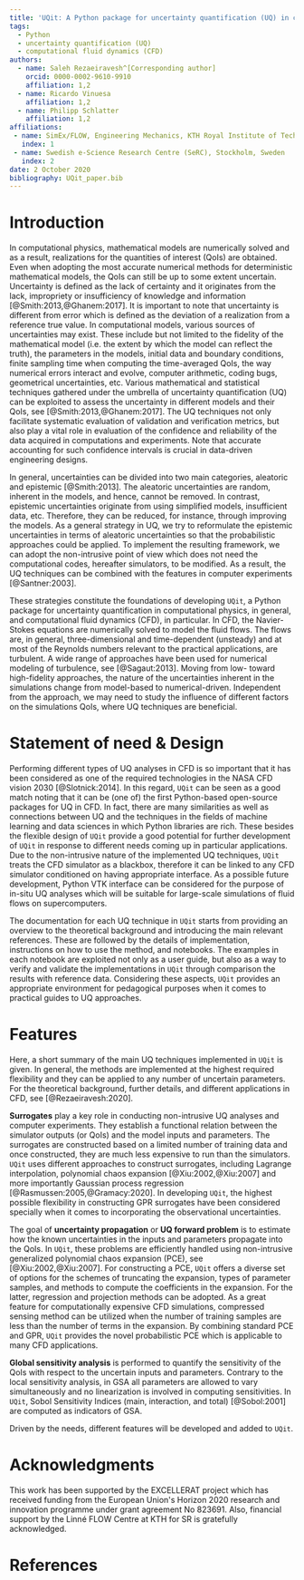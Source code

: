 ```yaml
---
title: 'UQit: A Python package for uncertainty quantification (UQ) in computational fluid dynamics (CFD)'
tags:
  - Python
  - uncertainty quantification (UQ)
  - computational fluid dynamics (CFD)
authors:
  - name: Saleh Rezaeiravesh^[Corresponding author]
    orcid: 0000-0002-9610-9910
    affiliation: 1,2 
  - name: Ricardo Vinuesa
    affiliation: 1,2
  - name: Philipp Schlatter
    affiliation: 1,2
affiliations:
 - name: SimEx/FLOW, Engineering Mechanics, KTH Royal Institute of Technology, Stockholm, Sweden
   index: 1
 - name: Swedish e-Science Research Centre (SeRC), Stockholm, Sweden
   index: 2
date: 2 October 2020
bibliography: UQit_paper.bib
---
```



# Introduction
In computational physics, mathematical models are numerically solved and as a result, realizations for the quantities of interest (QoIs) are obtained. 
Even when adopting the most accurate numerical methods for deterministic mathematical models, the QoIs can still be up to some extent uncertain. 
Uncertainty is defined as the lack of certainty and it originates from the lack, impropriety or insufficiency of knowledge and information [@Smith:2013,@Ghanem:2017].
It is important to note that uncertainty is different from error which is defined as the deviation of a realization from a reference true value. 
In computational models, various sources of uncertainties may exist.
These include but not limited to the fidelity of the mathematical model (i.e. the extent by which the model can reflect the truth), the parameters in the models, initial data and boundary conditions, finite sampling time when computing the time-averaged QoIs, the way numerical errors interact and evolve, computer arithmetic, coding bugs, geometrical uncertainties, etc. 
Various mathematical and statistical techniques gathered under the umbrella of uncertainty quantification (UQ) can be exploited to assess the uncertainty in different models and their QoIs, see [@Smith:2013,@Ghanem:2017]. 
The UQ techniques not only facilitate systematic evaluation of validation and verification metrics, but also play a vital role in evaluation of the confidence and reliability of the data acquired in computations and experiments. 
Note that accurate accounting for such confidence intervals is crucial in data-driven engineering designs. 


In general, uncertainties can be divided into two main categories, aleatoric and epistemic [@Smith:2013]. 
The aleatoric uncertainties are random, inherent in the models, and hence, cannot be removed.
In contrast, epistemic uncertainties originate from using simplified models, insufficient data, etc.
Therefore,  they can be reduced, for instance, through improving the models. 
As a general strategy in UQ, we try to reformulate the epistemic uncertainties in terms of aleatoric uncertainties so that the probabilistic approaches could be applied. 
To implement the resulting framework, we can adopt the non-intrusive point of view which does not need the computational codes, hereafter simulators, to be modified.
As a result, the UQ techniques can be combined with the features in computer experiments [@Santner:2003].


These strategies constitute the foundations of developing `UQit`, a Python package for uncertainty quantification in computational physics, in general, and computational fluid dynamics (CFD), in particular. 
In CFD, the Navier-Stokes equations are numerically solved to model the fluid flows. 
The flows are, in general, three-dimensional and time-dependent (unsteady) and at most of the Reynolds numbers relevant to the practical applications, are turbulent. 
A wide range of approaches have been used for numerical modeling of turbulence, see [@Sagaut:2013].
Moving from low- toward high-fidelity approaches, the nature of the uncertainties inherent in the simulations change from model-based to numerical-driven. 
Independent from the approach, we may need to study the influence of different factors on the simulations QoIs, where UQ techniques are beneficial. 


# Statement of need \& Design
Performing different types of UQ analyses in CFD is so important that it has been considered as one of the required technologies in the NASA CFD vision 2030 [@Slotnick:2014].
In this regard, `UQit` can be seen as a good match noting that it can be (one of) the first Python-based open-source packages for UQ in CFD.
In fact, there are many similarities as well as connections between UQ and the techniques in the fields of machine learning and data sciences in which Python libraries are rich. 
These besides the flexible design of `UQit` provide a good potential for further development of `UQit` in response to different needs coming up in particular applications. 
Due to the non-intrusive nature of the implemented UQ techniques, `UQit` treats the CFD simulator as a blackbox, therefore it can be linked to any CFD simulator conditioned on having appropriate interface.
As a possible future development, Python VTK interface can be considered for the purpose of in-situ UQ analyses which will be suitable for large-scale simulations of fluid flows on supercomputers.

The documentation for each UQ technique in `UQit` starts from providing an overview to the theoretical background and introducing the main relevant references. 
These are followed by the details of implementation, instructions on how to use the method, and notebooks.
The examples in each notebook are exploited not only as a user guide, but also as a way to verify and validate the implementations in `UQit` through comparison the results with reference data. 
Considering these aspects, `UQit` provides an appropriate environment for pedagogical purposes when it comes to practical guides to UQ approaches.  


# Features
Here, a short summary of the main UQ techniques implemented in `UQit` is given. 
In general, the methods are implemented at the highest required flexibility and they can be applied to any number of uncertain parameters. 
For the theoretical background, further details, and different applications in CFD, see [@Rezaeiravesh:2020].

**Surrogates** play a key role in conducting non-intrusive UQ analyses and computer experiments.
They establish a functional relation between the simulator outputs (or QoIs) and the model inputs and parameters. 
The surrogates are constructed based on a limited number of training data and once constructed, they are much less expensive to run than the simulators. 
`UQit` uses different approaches to construct surrogates, including Lagrange interpolation, polynomial chaos expansion [@Xiu:2002,@Xiu:2007] and more importantly Gaussian process regression [@Rasmussen:2005,@Gramacy:2020]. 
In developing `UQit`, the highest possible flexibility in constructing GPR surrogates have been considered specially when it comes to incorporating the observational uncertainties.


The goal of **uncertainty propagation** or **UQ forward problem** is to estimate how the known uncertainties in the inputs and parameters propagate into the QoIs. 
In `UQit`, these problems are efficiently handled using non-intrusive generalized polynomial chaos expansion (PCE), see [@Xiu:2002,@Xiu:2007]. 
For constructing a PCE, `UQit` offers a diverse set of options for the schemes of truncating the expansion, types of parameter samples, and methods to compute the coefficients in the expansion.
For the latter, regression and projection methods can be adopted. 
As a great feature for computationally expensive CFD simulations, compressed sensing method can be utilized when the number of training samples are less than the number of terms in the expansion. 
By combining standard PCE and GPR, `UQit` provides the novel probabilistic PCE which is applicable to many CFD applications. 
    
    
**Global sensitivity analysis** is performed to quantify the sensitivity of the QoIs with respect to the uncertain inputs and parameters. 
Contrary to the local sensitivity analysis, in GSA all parameters are allowed to vary simultaneously and no linearization is involved in computing sensitivities. 
In `UQit`, Sobol Sensitivity Indices (main, interaction, and total) [@Sobol:2001] are computed as indicators of GSA. 

Driven by the needs, different features will be developed and added to `UQit`.


# Acknowledgments
This work has been supported by the EXCELLERAT project which has received funding from the European Union's Horizon 2020 research and innovation programme under grant agreement No 823691.
Also, financial support by the Linn&#233; FLOW Centre at KTH for SR is gratefully acknowledged.


# References
